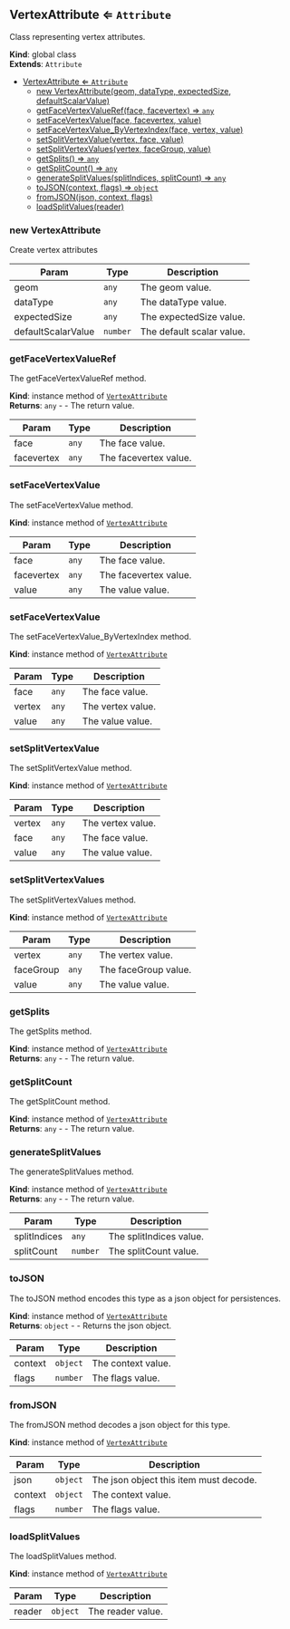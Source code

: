 <a name="VertexAttribute"></a>

## VertexAttribute ⇐ <code>Attribute</code>
Class representing vertex attributes.

**Kind**: global class  
**Extends**: <code>Attribute</code>  

* [VertexAttribute ⇐ <code>Attribute</code>](#VertexAttribute)
    * [new VertexAttribute(geom, dataType, expectedSize, defaultScalarValue)](#new-VertexAttribute)
    * [getFaceVertexValueRef(face, facevertex) ⇒ <code>any</code>](#getFaceVertexValueRef)
    * [setFaceVertexValue(face, facevertex, value)](#setFaceVertexValue)
    * [setFaceVertexValue_ByVertexIndex(face, vertex, value)](#setFaceVertexValue_ByVertexIndex)
    * [setSplitVertexValue(vertex, face, value)](#setSplitVertexValue)
    * [setSplitVertexValues(vertex, faceGroup, value)](#setSplitVertexValues)
    * [getSplits() ⇒ <code>any</code>](#getSplits)
    * [getSplitCount() ⇒ <code>any</code>](#getSplitCount)
    * [generateSplitValues(splitIndices, splitCount) ⇒ <code>any</code>](#generateSplitValues)
    * [toJSON(context, flags) ⇒ <code>object</code>](#toJSON)
    * [fromJSON(json, context, flags)](#fromJSON)
    * [loadSplitValues(reader)](#loadSplitValues)

<a name="new_VertexAttribute_new"></a>

### new VertexAttribute
Create vertex attributes


| Param | Type | Description |
| --- | --- | --- |
| geom | <code>any</code> | The geom value. |
| dataType | <code>any</code> | The dataType value. |
| expectedSize | <code>any</code> | The expectedSize value. |
| defaultScalarValue | <code>number</code> | The default scalar value. |

<a name="VertexAttribute+getFaceVertexValueRef"></a>

### getFaceVertexValueRef
The getFaceVertexValueRef method.

**Kind**: instance method of [<code>VertexAttribute</code>](#VertexAttribute)  
**Returns**: <code>any</code> - - The return value.  

| Param | Type | Description |
| --- | --- | --- |
| face | <code>any</code> | The face value. |
| facevertex | <code>any</code> | The facevertex value. |

<a name="VertexAttribute+setFaceVertexValue"></a>

### setFaceVertexValue
The setFaceVertexValue method.

**Kind**: instance method of [<code>VertexAttribute</code>](#VertexAttribute)  

| Param | Type | Description |
| --- | --- | --- |
| face | <code>any</code> | The face value. |
| facevertex | <code>any</code> | The facevertex value. |
| value | <code>any</code> | The value value. |

<a name="VertexAttribute+setFaceVertexValue_ByVertexIndex"></a>

### setFaceVertexValue
The setFaceVertexValue_ByVertexIndex method.

**Kind**: instance method of [<code>VertexAttribute</code>](#VertexAttribute)  

| Param | Type | Description |
| --- | --- | --- |
| face | <code>any</code> | The face value. |
| vertex | <code>any</code> | The vertex value. |
| value | <code>any</code> | The value value. |

<a name="VertexAttribute+setSplitVertexValue"></a>

### setSplitVertexValue
The setSplitVertexValue method.

**Kind**: instance method of [<code>VertexAttribute</code>](#VertexAttribute)  

| Param | Type | Description |
| --- | --- | --- |
| vertex | <code>any</code> | The vertex value. |
| face | <code>any</code> | The face value. |
| value | <code>any</code> | The value value. |

<a name="VertexAttribute+setSplitVertexValues"></a>

### setSplitVertexValues
The setSplitVertexValues method.

**Kind**: instance method of [<code>VertexAttribute</code>](#VertexAttribute)  

| Param | Type | Description |
| --- | --- | --- |
| vertex | <code>any</code> | The vertex value. |
| faceGroup | <code>any</code> | The faceGroup value. |
| value | <code>any</code> | The value value. |

<a name="VertexAttribute+getSplits"></a>

### getSplits
The getSplits method.

**Kind**: instance method of [<code>VertexAttribute</code>](#VertexAttribute)  
**Returns**: <code>any</code> - - The return value.  
<a name="VertexAttribute+getSplitCount"></a>

### getSplitCount
The getSplitCount method.

**Kind**: instance method of [<code>VertexAttribute</code>](#VertexAttribute)  
**Returns**: <code>any</code> - - The return value.  
<a name="VertexAttribute+generateSplitValues"></a>

### generateSplitValues
The generateSplitValues method.

**Kind**: instance method of [<code>VertexAttribute</code>](#VertexAttribute)  
**Returns**: <code>any</code> - - The return value.  

| Param | Type | Description |
| --- | --- | --- |
| splitIndices | <code>any</code> | The splitIndices value. |
| splitCount | <code>number</code> | The splitCount value. |

<a name="VertexAttribute+toJSON"></a>

### toJSON
The toJSON method encodes this type as a json object for persistences.

**Kind**: instance method of [<code>VertexAttribute</code>](#VertexAttribute)  
**Returns**: <code>object</code> - - Returns the json object.  

| Param | Type | Description |
| --- | --- | --- |
| context | <code>object</code> | The context value. |
| flags | <code>number</code> | The flags value. |

<a name="VertexAttribute+fromJSON"></a>

### fromJSON
The fromJSON method decodes a json object for this type.

**Kind**: instance method of [<code>VertexAttribute</code>](#VertexAttribute)  

| Param | Type | Description |
| --- | --- | --- |
| json | <code>object</code> | The json object this item must decode. |
| context | <code>object</code> | The context value. |
| flags | <code>number</code> | The flags value. |

<a name="VertexAttribute+loadSplitValues"></a>

### loadSplitValues
The loadSplitValues method.

**Kind**: instance method of [<code>VertexAttribute</code>](#VertexAttribute)  

| Param | Type | Description |
| --- | --- | --- |
| reader | <code>object</code> | The reader value. |

